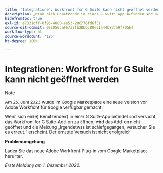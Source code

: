 ```yaml
---
title: 'Integrationen: Workfront for G Suite kann nicht geöffnet werden'
description: „Wenn sich Benutzende in einer G Suite-App befinden und versuchen, das Add-on ‚Workfront for G Suite‘ zu öffnen, wird das Add-on nicht geöffnet, und die Meldung ‚Es ist ein Fehler aufgetreten. Bitte erneut versuchen‘ wird angezeigt. Auch ein erneuter Versuch ist nicht erfolgreich. „
hidefromtoc: true
exl-id: e7331cff-0f96-4080-ae53-286776fd6f31
source-git-commit: 092056ca967a2fb28bbc80e61a44b83da9f705b4
workflow-type: ht
source-wordcount: '126'
ht-degree: 100%

---
```


# Integrationen: Workfront for G Suite kann nicht geöffnet werden

<!--Converted to Story-->

>[!NOTE]
>
>Am 26. Juni 2023 wurde im Google Marketplace eine neue Version von Adobe Workfront für Google verfügbar gemacht.

Wenn sich ein(e) Benutzende(r) in einer G Suite-App befindet und versucht, das Workfront for G Suite-Add-on zu öffnen, wird das Add-on nicht geöffnet und die Meldung „Irgendetwas ist schiefgegangen, versuchen Sie es erneut.“ erscheint. Der erneute Versuch ist nicht erfolgreich.

**Problemumgehung**

Laden Sie das neue Adobe Workfront-Plug-in vom Google Marketplace herunter.

_Erste Meldung am 1. Dezember 2022._
